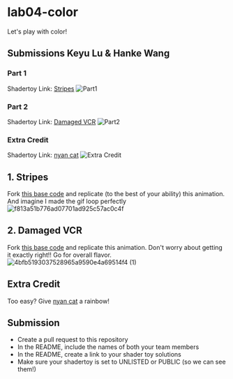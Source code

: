 # lab04-color
Let's play with color!

## Submissions Keyu Lu & Hanke Wang
### Part 1
Shadertoy Link: [Stripes](https://www.shadertoy.com/view/ddtBW2)
![Part1](https://github.com/uluyek/lab04-color/blob/main/Lab4%20Part1.png)
### Part 2
Shadertoy Link: [Damaged VCR](https://www.shadertoy.com/view/msdfDj)
![Part2](https://github.com/uluyek/lab04-color/blob/main/Screenshot%202023-10-18%20at%206.18.59%20PM.png)
### Extra Credit
Shadertoy Link: [nyan cat](https://www.shadertoy.com/view/mdtBW2)
![Extra Credit](https://user-images.githubusercontent.com/1758825/192643224-503d1e99-dd27-40fd-9f6c-cd0bc4355703.gif)

## 1. Stripes
Fork [this base code](https://www.shadertoy.com/view/flyfWR) and replicate (to the best of your ability) this animation. And imagine I made the gif loop perfectly
![f813a51b776ad07701ad925c57ac0c4f](https://user-images.githubusercontent.com/1758825/192643224-503d1e99-dd27-40fd-9f6c-cd0bc4355703.gif)


## 2. Damaged VCR
Fork [this base code](https://www.shadertoy.com/view/stGBWR) and replicate this animation. Don't worry about getting it exactly right!! Go for overall flavor.
![4bfb5193037528965a9590e4a69514f4 (1)](https://user-images.githubusercontent.com/1758825/192655484-1fcef422-b611-48ea-a7ab-f1a7de8f3fb1.gif)

## Extra Credit
Too easy? Give [nyan cat](https://www.shadertoy.com/view/stGBDR) a rainbow!
## Submission
- Create a pull request to this repository
- In the README, include the names of both your team members
- In the README, create a link to your shader toy solutions
- Make sure your shadertoy is set to UNLISTED or PUBLIC (so we can see them!)
